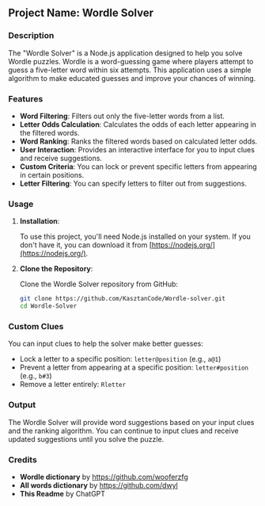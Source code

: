 ## Project Name: Wordle Solver

### Description

The "Wordle Solver" is a Node.js application designed to help you solve Wordle puzzles. Wordle is a word-guessing game where players attempt to guess a five-letter word within six attempts. This application uses a simple algorithm to make educated guesses and improve your chances of winning.

### Features

- **Word Filtering**: Filters out only the five-letter words from a list.
- **Letter Odds Calculation**: Calculates the odds of each letter appearing in the filtered words.
- **Word Ranking**: Ranks the filtered words based on calculated letter odds.
- **User Interaction**: Provides an interactive interface for you to input clues and receive suggestions.
- **Custom Criteria**: You can lock or prevent specific letters from appearing in certain positions.
- **Letter Filtering**: You can specify letters to filter out from suggestions.

### Usage

1. **Installation**:

   To use this project, you'll need Node.js installed on your system. If you don't have it, you can download it from [https://nodejs.org/](https://nodejs.org/).

2. **Clone the Repository**:

   Clone the Wordle Solver repository from GitHub:

   ```bash
   git clone https://github.com/KasztanCode/Wordle-solver.git
   cd Wordle-Solver
   ```


### Custom Clues

You can input clues to help the solver make better guesses:

- Lock a letter to a specific position: `letter@position` (e.g., `a@1`)
- Prevent a letter from appearing at a specific position: `letter#position` (e.g., `b#3`)
- Remove a letter entirely: `Rletter`

### Output

The Wordle Solver will provide word suggestions based on your input clues and the ranking algorithm. You can continue to input clues and receive updated suggestions until you solve the puzzle.

### Credits
 
- **Wordle dictionary** by https://github.com/wooferzfg
- **All words dictionary** by https://github.com/dwyl
- **This Readme** by ChatGPT